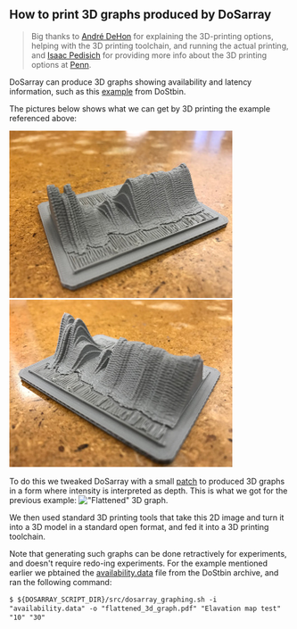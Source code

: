 ## How to print 3D graphs produced by DoSarray

> Big thanks to [André DeHon](http://www.seas.upenn.edu/~andre/) for explaining
> the 3D-printing options, helping with the 3D printing toolchain, and running
> the actual printing, and [Isaac Pedisich](https://isaac-ped.github.io/) for
> providing more info about the 3D printing options at [Penn](https://www.seas.upenn.edu/).

DoSarray can produce 3D graphs showing availability and latency information,
such as this
[example](https://gitlab.com/niksu/dostbin/blob/master/results/1/graph.pdf)
from DoStbin.

The pictures below shows what we can get by 3D printing the example referenced above:

![First 3D-printed DoSarray graph from one angle](first_3d_print.jpg)
![First 3D-printed DoSarray graph from another angle](first_3d_print2.jpg)

To do this we tweaked DoSarray with a small [patch](3d_printing.patch) to
produced 3D graphs in a form where intensity is interpreted as depth. This is
what we got for the previous example: !["Flattened" 3D
graph](flattened_3d_graph.png).

We then used standard 3D printing tools that take this 2D image and turn it
into a 3D model in a standard open format, and fed it into a 3D printing
toolchain.

Note that generating such graphs can be done retractively for experiments,
and doesn't require redo-ing experiments. For the example mentioned earlier
we pbtained the
[availability.data](https://gitlab.com/niksu/dostbin/blob/master/results/1/availability.data)
file from the DoStbin archive, and ran the following command:
```
$ ${DOSARRAY_SCRIPT_DIR}/src/dosarray_graphing.sh -i "availability.data" -o "flattened_3d_graph.pdf" "Elavation map test" "10" "30"
```

